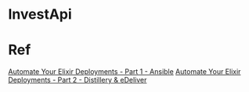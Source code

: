 # InvestApi

# Ref

[Automate Your Elixir Deployments - Part 1 - Ansible](https://hashrocket.com/blog/posts/automate-your-elixir-deployments-part-1-ansible#setting-up-nginx)
[Automate Your Elixir Deployments - Part 2 - Distillery & eDeliver](https://hashrocket.com/blog/posts/automate-your-elixir-deployments-part-2-distillery-edeliver#assumptions)
